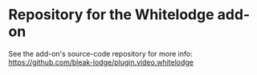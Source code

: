 # Repository for the Whitelodge add-on

See the add-on's source-code repository for more info:
https://github.com/bleak-lodge/plugin.video.whitelodge